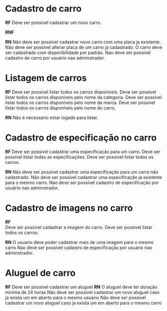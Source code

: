 # Cadastro de carro

**RF**
Deve ser possível cadastrar um novo carro.

**RNF**

**RN**
Não deve ser possível cadastrar novo carro com uma placa ja existente.
Não deve ser possível alterar placa de um carro ja cadastrado.
O carro deve ser cadastrado com disponibilidade por padrão.
Nao deve ser possível cadastro de carro por usuário nao adminstrador.

# Listagem de carros

**RF**
Deve ser possível listar todos os carros disponíveis.
Deve ser possível listar todos os carros disponíveis pelo nome da categoria.
Deve ser possível listar todos os carros disponíveis pelo nome da marca.
Deve ser possível listar todos os carros disponíveis pelo nome do carro.

**RN**
Não é necessario estar logado para listar.

# Cadastro de especificação no carro

**RF**
Deve ser possível cadastrar uma especificação para um carro.
Deve ser possível listar todas as especificações.
Deve ser possível listar todos os carros.

**RN**
Não deve ser possível cadastrar uma especificação para um carro não cadastrado.
Não deve ser possível cadastrar uma especificação ja existente para o mesmo carro.
Nao deve ser possível cadastro de especificação por usuário nao adminstrador.

# Cadastro de imagens no carro

**RF**  
Deve ser possivel cadastrar a imagem do carro.
Deve ser possivel listar todos os carros.

**RN**
O usuario deve poder cadastrar mais de uma imagem para o mesmo carro
Nao deve ser possível cadastro de especificação por usuário nao adminstrador.

# Aluguel de carro

**RF**
Deve ser possivel cadastrar um aluguel
**RN**
O aluguel deve ter duração minima de 24 horas
Não deve ser possivel cadastrar um novo aluguel caso ja exista um em aberto para o mesmo usuario
Não deve ser possivel cadastrar um novo aluguel caso ja exista um em aberto para o mesmo carro

